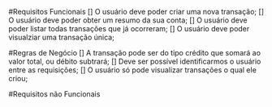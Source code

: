 #Requisitos Funcionais
    [] O usuário deve poder criar uma nova transação;
    [] O usuário deve poder obter um resumo da sua conta;
    [] O usuário deve poder listar todas transações que já ocorreram;
    [] O usuário deve poder visualziar uma transação única;

#Regras de Negócio
    [] A transação pode ser do tipo crédito que somará ao valor total, ou débito subtrará;
    [] Deve ser possível identificarmos o usuário entre as requisições;
    [] O usuário só pode visualizar transações o qual ele criou;

#Requisitos não Funcionais